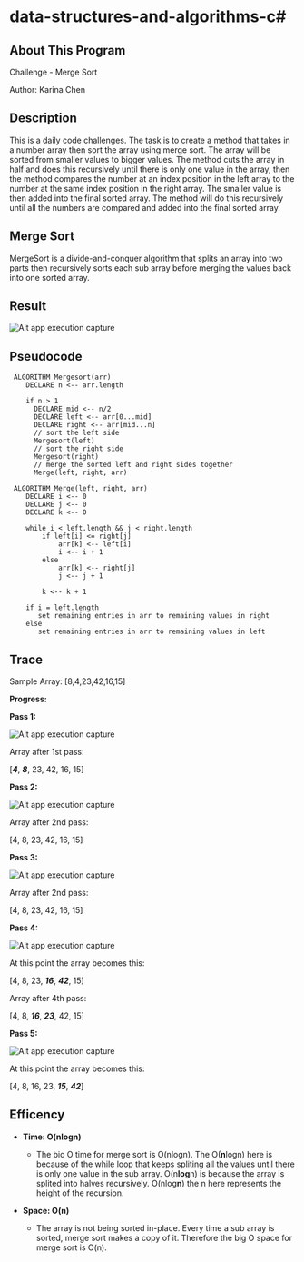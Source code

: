 # data-structures-and-algorithms-c#

## About This Program
Challenge - Merge Sort

Author: Karina Chen

## Description
This is a daily code challenges. The task is to create a method that takes in a number array then sort the array using merge sort. The array will be sorted from smaller values to bigger values. The method cuts the array in half and does this recursively until there is only one value in the array, then the method compares the number at an index position in the left array to the number at the same index position in the right array. The smaller value is then added into the final sorted array. The method will do this recursively until all the numbers are compared and added into the final sorted array.

## Merge Sort
MergeSort is a divide-and-conquer algorithm that splits an array into two parts then recursively sorts each sub array before merging the values back into one sorted array.

## Result
![Alt app execution capture](/Assets/.JPG)

## Pseudocode
```
 ALGORITHM Mergesort(arr)
    DECLARE n <-- arr.length
           
    if n > 1
      DECLARE mid <-- n/2
      DECLARE left <-- arr[0...mid]
      DECLARE right <-- arr[mid...n]
      // sort the left side
      Mergesort(left)
      // sort the right side
      Mergesort(right)
      // merge the sorted left and right sides together
      Merge(left, right, arr)

 ALGORITHM Merge(left, right, arr)
    DECLARE i <-- 0
    DECLARE j <-- 0
    DECLARE k <-- 0

    while i < left.length && j < right.length
        if left[i] <= right[j]
            arr[k] <-- left[i]
            i <-- i + 1
        else
            arr[k] <-- right[j]
            j <-- j + 1
            
        k <-- k + 1

    if i = left.length
       set remaining entries in arr to remaining values in right
    else
       set remaining entries in arr to remaining values in left

```
## Trace
Sample Array:
[8,4,23,42,16,15]


**Progress:**

**Pass 1:**

![Alt app execution capture](/Assets/code26_1.jpg)


Array after 1st pass:

[_**4**_, _**8**_, 23, 42, 16, 15]


**Pass 2:**

![Alt app execution capture](/Assets/code26_1.jpg)


Array after 2nd pass:

[4, 8, 23, 42, 16, 15]


**Pass 3:**

![Alt app execution capture](/Assets/code26_1.jpg)


Array after 2nd pass:

[4, 8, 23, 42, 16, 15]


**Pass 4:**

![Alt app execution capture](/Assets/code26_1.jpg)


At this point the array becomes this:

[4, 8, 23, _**16**_, _**42**_, 15]

 

Array after 4th pass:

[4, 8, _**16**_, _**23**_, 42, 15]


**Pass 5:**

 ![Alt app execution capture](/Assets/code26_1.jpg)

At this point the array becomes this:

[4, 8, 16, 23, _**15**_, _**42**_]



## Efficency

* **Time: O(nlogn)**
  * The bio O time for merge sort is O(nlogn). The O(**n**logn) here is because of the while loop that keeps spliting all the values until there is only one value in the sub array. O(n**log**n) is because the array is splited into halves recursively. O(nlog**n**) the n here represents the height of the recursion.

* **Space: O(n)**
  * The array is not being sorted in-place. Every time a sub array is sorted, merge sort makes a copy of it. Therefore the big O space for merge sort is O(n).